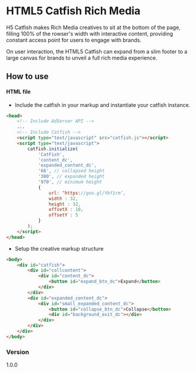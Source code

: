 # HTML5 Catfish Rich Media

H5 Catfish makes Rich Media creatives to sit at the bottom of the page, filling 100% of the rowser's width with interactive content, providing constant access point for users to engage with brands.

On user interaction, the HTML5 Catfish can expand from a slim footer to a large canvas for brands to unveil a full rich media experience.

## How to use

#### HTML file
- Include the catfish in your markup and instantiate your catfish instance.
```html
<head>
    <!-- Include AdServer API -->
    ...
    <!-- Include Catfish -->
    <script type="text/javascript" src="catfish.js"></script>
    <script type="text/javascript">
        catfish.initialize(
            'CatFish',
            'content_dc',
            'expanded_content_dc',
            '66', // collapsed height
            '300', // expanded height
            '970', // minimum height
            {
                url: ‘https://goo.gl/Ybf1rm’,
                width : 32,
                height : 32,
                offsetX : 10,
                offsetY : 5
            }
        );
    </script>
</head>
```
- Setup the creative markup structure
```html
<body>
    <div id="catfish">
        <div id="collcontent">
            <div id="content_dc">
                <button id="expand_btn_dc">Expand</button>
            </div>
        </div>
        <div id="expanded_content_dc">
            <div id="small_expanded_content_dc">		
                <button id="collapse_btn_dc">Collapse</button>
                <div id="background_exit_dc"></div>
            </div>
        </div>
    </div>
</body>
```



### Version
1.0.0
